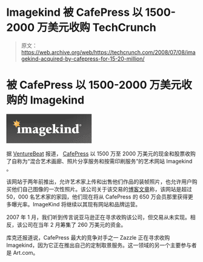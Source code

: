 # Imagekind 被 CafePress 以 1500-2000 万美元收购 TechCrunch

> 原文：<https://web.archive.org/web/https://techcrunch.com/2008/07/08/imagekind-acquired-by-cafepress-for-15-20-million/>

# 被 CafePress 以 1500-2000 万美元收购的 Imagekind

[![](img/e5f343b69a267aa8bbdb259c0b9447c0.png)](https://web.archive.org/web/20221007042142/http://www.crunchbase.com/company/imagekind)

据 [VentureBeat](https://web.archive.org/web/20221007042142/http://venturebeat.com/2008/07/08/source-t-shirt-site-cafepress-buys-art-marketplace-imagekind/) 报道， [CafePress](https://web.archive.org/web/20221007042142/http://www.cafepress.com/) 以 1500 万至 2000 万美元的现金和股票收购了自称为“混合艺术画廊、照片分享服务和按需印刷服务”的艺术网站 Imagekind 。

该网站于两年前推出，允许艺术家上传和出售他们作品的装帧照片，也允许用户购买他们自己图像的一次性照片。该公司关于该交易的[博客文章](https://web.archive.org/web/20221007042142/http://blog.imagekind.com/2008/07/08/imagekind-joins-cafepress/)称，该网站是超过 50，000 名艺术家的家园，他们现在将从 CafePress 的 650 万会员那里获得更多曝光率。ImageKind 将继续以其现有网站和品牌运营。

2007 年 1 月，我们听到传言说亚马逊正在寻求收购该公司，但交易从未实现。相反，该公司在当年 2 月筹集了 260 万美元的资金。

库克还报道说，CafePress 最大的竞争对手之一 Zazzle 正在寻求收购 Imagekind，因为它正在推出自己的定制取景服务。这一领域的另一个主要参与者是 Art.com。